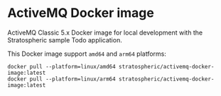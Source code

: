 # ActiveMQ Docker image
ActiveMQ Classic 5.x Docker image for local development with the Stratospheric sample Todo application.

This Docker image support `amd64` and `arm64` platforms:

```
docker pull --platform=linux/amd64 stratospheric/activemq-docker-image:latest
docker pull --platform=linux/arm64 stratospheric/activemq-docker-image:latest
```
